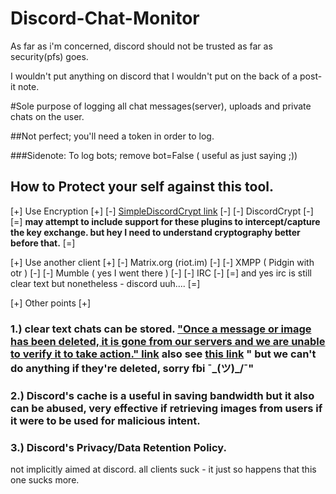 # Discord-Chat-Monitor

As far as i'm concerned, discord should not be trusted as far as security(pfs) goes. 

I wouldn't put anything on discord that I wouldn't put on the back of a post-it note.

#Sole purpose of logging all chat messages(server), uploads and private chats on the user.

##Not perfect; you'll need a token in order to log.

###Sidenote: To log bots; remove bot=False ( useful as just saying ;))



## How to Protect your self against this tool.

[+] Use Encryption [+]
  [-] [SimpleDiscordCrypt link](https://gitlab.com/An0/SimpleDiscordCrypt) [-] 
  [-] DiscordCrypt [-]
  	[=] __may attempt to include support for these plugins to intercept/capture the key exchange. but hey I need to understand cryptography better before that.__ [=]
  
[+] Use another client [+]
  [-] Matrix.org (riot.im) [-]
  [-] XMPP ( Pidgin with otr ) [-]
  [-] Mumble ( yes I went there ) [-]
  [-] IRC [-]
  	[=] and yes irc is still clear text but nonetheless - discord uuh.... [=]
	
  
[+] Other points [+]

### 1.) clear text chats can be stored. ["Once a message or image has been deleted, it is gone from our servers and we are unable to verify it to take action." link](https://www.reddit.com/r/discordapp/comments/aukk3p/psa_deleted_messages_are_instantly_deleted_from/) also see [this link](https://dotesports.com/culture/news/report-fbi-investigating-discord-for-rise-in-cyber-crime) " but we can't do anything if they're deleted, sorry fbi ¯\_(ツ)_/¯"

### 2.) Discord's cache is a useful in saving bandwidth but it also can be abused, very effective if retrieving images from users if it were to be used for malicious intent.

### 3.) Discord's Privacy/Data Retention Policy.





not implicitly aimed at discord. all clients suck - it just so happens that this one sucks more.
